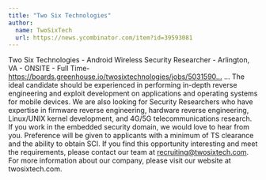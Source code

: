 ```yaml
---
title: "Two Six Technologies"
author:
  name: TwoSixTech
  url: https://news.ycombinator.com/item?id=39593081
---
```

Two Six Technologies - Android Wireless Security Researcher - Arlington, VA - ONSITE - Full Time- <a href="https:&#x2F;&#x2F;boards.greenhouse.io&#x2F;twosixtechnologies&#x2F;jobs&#x2F;5031590004" rel="nofollow">https:&#x2F;&#x2F;boards.greenhouse.io&#x2F;twosixtechnologies&#x2F;jobs&#x2F;5031590...</a> ... The ideal candidate should be experienced in performing in-depth reverse engineering and exploit development on applications and operating systems for mobile devices. We are also looking for Security Researchers who have expertise in firmware reverse engineering, hardware reverse engineering, Linux&#x2F;UNIX kernel development, and 4G&#x2F;5G telecommunications research. If you work in the embedded security domain, we would love to hear from you. Preference will be given to applicants with a minimum of TS clearance and the ability to obtain SCI. If you find this opportunity interesting and meet the requirements, please contact our team at recruiting@twosixtech.com. For more information about our company, please visit our website at twosixtech.com.
